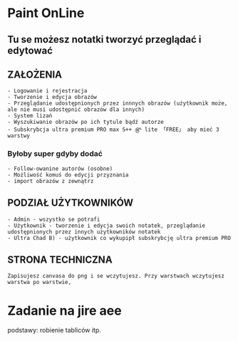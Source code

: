 # Paint OnLine

## Tu se możesz notatki tworzyć przeglądać i edytować

## ZAŁOŻENIA
    - Logowanie i rejestracja
    - Tworzenie i edycja obrazów
    - Przeglądanie udostępnionych przez innnych obrazów (użytkownik może, ale nie musi udostępnić obrazów dla innych)
    - System lizań
    - Wyszukiwanie obrazów po ich tytule bądź autorze
    - Subskrybcja ultra premium PRO max S++ ௹ lite 「FREE」 aby mieć 3 warstwy  
    
### Byłoby super gdyby dodać
    - Follow-owanine autorów (osobne)
    - Możliwość komuś do edycji przyznania
    - import obrazów z zewnątrz
    
## PODZIAŁ UŻYTKOWNIKÓW
    - Admin - wszystko se potrafi
    - Użytkownik - tworzenie i edycja swoich notatek, przeglądanie udostępnionych przez innych użytkowników notatek
    - Ultra Chad B) - użytkownik co wykupipł subskrybcję ultra premium PRO
    
## STRONA TECHNICZNA
    Zapisujesz canvasa do png i se wczytujesz. Przy warstwach wczytujesz warstwa po warstwie, 


# Zadanie na jire aee
podstawy: robienie tabliców itp.
